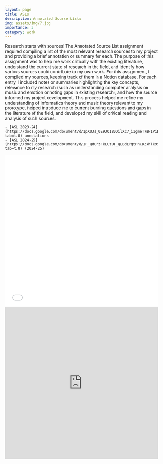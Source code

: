 ```yaml
---
layout: page
title: ASLs
description: Annotated Source Lists
img: assets/img/7.jpg
importance: 3
category: work
---
```


Research starts with sources! The Annotated Source List assignment required compiling a list of the most relevant research sources to my project and providing a brief annotation or summary for each. The purpose of this assignment was to help me work critically with the existing literature, understand the current state of research in the field, and identify how various sources could contribute to my own work. For this assignment, I compiled my sources, keeping track of them in a Notion database. For each entry, I included notes or summaries highlighting the key concepts, relevance to my research (such as understanding computer analysis on music and emotion or noting gaps in existing research), and how the source informed my project development. This process helped me refine my understanding of informatics theory and music theory relevant to my prototype, helped introduce me to current burning questions and gaps in the literature of the field, and developed my skill of critical reading and analysis of such sources.

    - [ASL 2023-24](https://docs.google.com/document/d/1pXUJs_0E9JOI80DilXc7_i1gmeT7NH1PiDAk9LEpBRI/edit?tab=t.0) annotations
    - [ASL 2024-25](https://docs.google.com/document/d/1F_QdUhzFkLCtOY_QLBdErqtHnCDZshlk9sFrr6zHR1E/edit?tab=t.0) (2024-25)

<iframe src="assets/pdf/2024ASL.pdf" width="100%" height="500px" style="border:none;"></iframe>
<iframe src="https://advikmrai.github.io/ir-portfolio/assets/pdf/2025ASL.pdf" width="100%" height="500px" style="border:none;"></iframe>
